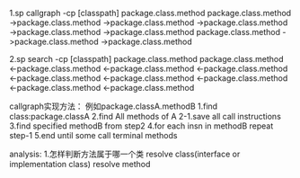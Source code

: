 1.sp callgraph -cp [classpath] package.class.method
package.class.method
	->package.class.method
		->package.class.method
		->package.class.method
	->package.class.method
		->package.class.method
			package.class.method
	->package.class.method
		->package.class.method


2.sp search -cp [classpath] package.class.method
package.class.method
	<-package.class.method
		<-package.class.method
		<-package.class.method
	<-package.class.method
		<-package.class.method
			<-package.class.method
	<-package.class.method
		<-package.class.method

callgraph实现方法：
例如package.classA.methodB
1.find class:package.classA
2.find All methods of A
2-1.save all call instructions
3.find specified methodB from step2
4.for each insn in methodB
    repeat step-1
5.end until some call terminal methods

analysis:
1.怎样判断方法属于哪一个类
resolve class(interface or implementation class)
resolve method

